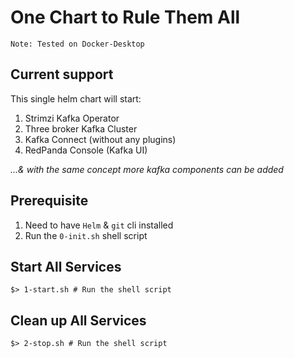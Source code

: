 # One Chart to Rule Them All

`Note: Tested on Docker-Desktop`

## Current support

This single helm chart will start:
1. Strimzi Kafka Operator
2. Three broker Kafka Cluster
3. Kafka Connect (without any plugins)
4. RedPanda Console (Kafka UI)

_...& with the same concept more kafka components can be added_

## Prerequisite

1. Need to have `Helm` & `git` cli installed
2. Run the `0-init.sh` shell script

## Start All Services

```shell
$> 1-start.sh # Run the shell script
```

## Clean up All Services

```shell
$> 2-stop.sh # Run the shell script
```
